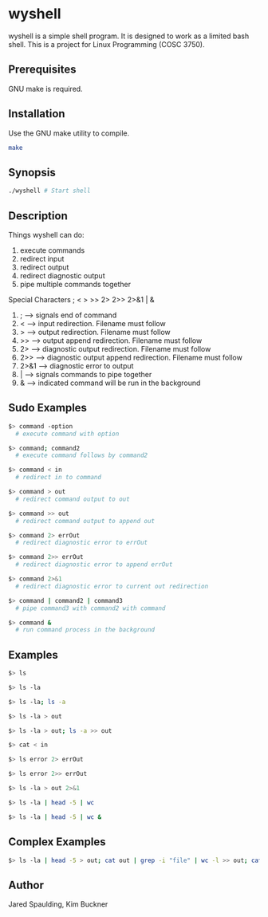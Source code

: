 # wyshell

wyshell is a simple shell program. It is designed to work as a limited bash shell. This is a project for Linux Programming (COSC 3750).

## Prerequisites

GNU make is required.

## Installation

Use the GNU make utility to compile.

```bash
make
```

## Synopsis

```bash
./wyshell # Start shell
```

## Description

Things wyshell can do:
1. execute commands
2. redirect input
3. redirect output
4. redirect diagnostic output
5. pipe multiple commands together

Special Characters ; < > >> 2> 2>> 2>&1
 | &
1. ; --> signals end of command
2. < --> input redirection. Filename must follow
3. \> --> output redirection. Filename must follow
4. \>\> --> output append redirection. Filename must follow
5. 2> --> diagnostic output redirection. Filename must follow
6. 2>> --> diagnostic output append redirection. Filename must follow
7. 2>&1 --> diagnostic error to output
8. | --> signals commands to pipe together
9. & --> indicated command will be run in the background 

## Sudo Examples

```bash
$> command -option
  # execute command with option

$> command; command2
  # execute command follows by command2

$> command < in
  # redirect in to command

$> command > out
  # redirect command output to out

$> command >> out
  # redirect command output to append out

$> command 2> errOut
  # redirect diagnostic error to errOut

$> command 2>> errOut
  # redirect diagnostic error to append errOut

$> command 2>&1
  # redirect diagnostic error to current out redirection

$> command | command2 | command3
  # pipe command3 with command2 with command

$> command &
  # run command process in the background
```

## Examples 
```bash
$> ls 

$> ls -la

$> ls -la; ls -a

$> ls -la > out

$> ls -la > out; ls -a >> out

$> cat < in

$> ls error 2> errOut

$> ls error 2>> errOut

$> ls -la > out 2>&1

$> ls -la | head -5 | wc

$> ls -la | head -5 | wc &
```

## Complex Examples

```bash
$> ls -la | head -5 > out; cat out | grep -i "file" | wc -l >> out; cat out
```

## Author

Jared Spaulding, Kim Buckner
